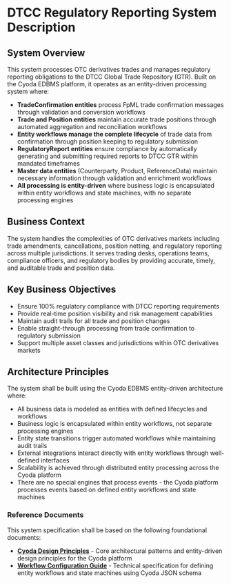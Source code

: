 # DTCC Regulatory Reporting System Description

## System Overview

This system processes OTC derivatives trades and manages regulatory reporting obligations to the DTCC Global Trade Repository (GTR). Built on the Cyoda EDBMS platform, it operates as an entity-driven processing system where:

- **TradeConfirmation entities** process FpML trade confirmation messages through validation and conversion workflows
- **Trade and Position entities** maintain accurate trade positions through automated aggregation and reconciliation workflows
- **Entity workflows manage the complete lifecycle** of trade data from confirmation through position keeping to regulatory submission
- **RegulatoryReport entities** ensure compliance by automatically generating and submitting required reports to DTCC GTR within mandated timeframes
- **Master data entities** (Counterparty, Product, ReferenceData) maintain necessary information through validation and enrichment workflows
- **All processing is entity-driven** where business logic is encapsulated within entity workflows and state machines, with no separate processing engines

## Business Context

The system handles the complexities of OTC derivatives markets including trade amendments, cancellations, position netting, and regulatory reporting across multiple jurisdictions. It serves trading desks, operations teams, compliance officers, and regulatory bodies by providing accurate, timely, and auditable trade and position data.

## Key Business Objectives

- Ensure 100% regulatory compliance with DTCC reporting requirements
- Provide real-time position visibility and risk management capabilities  
- Maintain audit trails for all trade and position changes
- Enable straight-through processing from trade confirmation to regulatory submission
- Support multiple asset classes and jurisdictions within OTC derivatives markets

## Architecture Principles

The system shall be built using the Cyoda EDBMS entity-driven architecture where:
- All business data is modeled as entities with defined lifecycles and workflows
- Business logic is encapsulated within entity workflows, not separate processing engines
- Entity state transitions trigger automated workflows while maintaining audit trails
- External integrations interact directly with entity workflows through well-defined interfaces
- Scalability is achieved through distributed entity processing across the Cyoda platform
- There are no special engines that process events - the Cyoda platform processes events based on defined entity workflows and state machines

### Reference Documents

This system specification shall be based on the following foundational documents:

- **[Cyoda Design Principles](/content/Background/cyoda-design-principles/)** - Core architectural patterns and entity-driven design principles for the Cyoda platform
- **[Workflow Configuration Guide](/content/Background/workflow-config-guide/)** - Technical specification for defining entity workflows and state machines using Cyoda JSON schema
